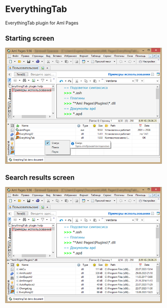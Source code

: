 # EverythingTab
EverythingTab plugin for Aml Pages

## Starting screen

![Starting screen](<EverythingTab demo 1.png>)


## Search results screen

![Search results screen](<EverythingTab demo 2.png>)
